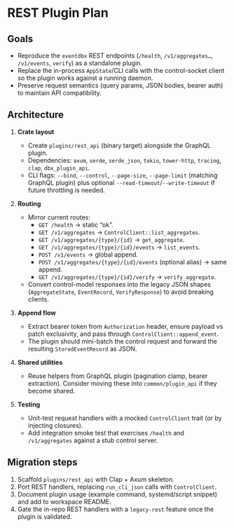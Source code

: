 # REST Plugin Plan

## Goals
- Reproduce the `eventdbx` REST endpoints (`/health`, `/v1/aggregates…`, `/v1/events`, `verify`) as a standalone plugin.
- Replace the in-process `AppState`/CLI calls with the control-socket client so the plugin works against a running daemon.
- Preserve request semantics (query params, JSON bodies, bearer auth) to maintain API compatibility.

## Architecture
1. **Crate layout**
   - Create `plugins/rest_api` (binary target) alongside the GraphQL plugin.
   - Dependencies: `axum`, `serde`, `serde_json`, `tokio`, `tower-http`, `tracing`, `clap`, `dbx_plugin_api`.
   - CLI flags: `--bind`, `--control`, `--page-size`, `--page-limit` (matching GraphQL plugin) plus optional `--read-timeout`/`--write-timeout` if future throttling is needed.

2. **Routing**
   - Mirror current routes:
     - `GET /health` → static “ok”.
     - `GET /v1/aggregates` → `ControlClient::list_aggregates`.
     - `GET /v1/aggregates/{type}/{id}` → `get_aggregate`.
     - `GET /v1/aggregates/{type}/{id}/events` → `list_events`.
     - `POST /v1/events` → global append.
     - `POST /v1/aggregates/{type}/{id}/events` (optional alias) → same append.
     - `GET /v1/aggregates/{type}/{id}/verify` → `verify_aggregate`.
   - Convert control-model responses into the legacy JSON shapes (`AggregateState`, `EventRecord`, `VerifyResponse`) to avoid breaking clients.

3. **Append flow**
   - Extract bearer token from `Authorization` header, ensure payload vs patch exclusivity, and pass through `ControlClient::append_event`.
   - The plugin should mini-batch the control request and forward the resulting `StoredEventRecord` as JSON.

4. **Shared utilities**
   - Reuse helpers from GraphQL plugin (pagination clamp, bearer extraction). Consider moving these into `common/plugin_api` if they become shared.

5. **Testing**
   - Unit-test request handlers with a mocked `ControlClient` trait (or by injecting closures).
   - Add integration smoke test that exercises `/health` and `/v1/aggregates` against a stub control server.

## Migration steps
1. Scaffold `plugins/rest_api` with Clap + Axum skeleton.
2. Port REST handlers, replacing `run_cli_json` calls with `ControlClient`.
3. Document plugin usage (example command, systemd/script snippet) and add to workspace README.
4. Gate the in-repo REST handlers with a `legacy-rest` feature once the plugin is validated.
